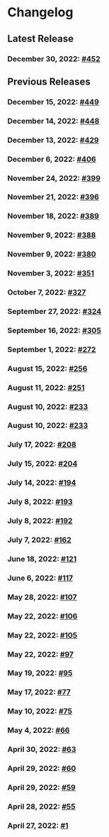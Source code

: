 # Changelog


## Latest Release
### December 30, 2022: [#452](/.changelog/pr-452.mdx)


## Previous Releases
### December 15, 2022: [#449](/.changelog/pr-449.mdx)
### December 14, 2022: [#448](/.changelog/pr-448.mdx)
### December 13, 2022: [#429](/.changelog/pr-429.mdx)
### December 6, 2022: [#406](/.changelog/pr-406.mdx)
### November 24, 2022: [#399](/.changelog/pr-399.mdx)
### November 21, 2022: [#396](/.changelog/pr-396.mdx)
### November 18, 2022: [#389](/.changelog/pr-389.mdx)
### November 9, 2022: [#388](/.changelog/pr-388.mdx)
### November 9, 2022: [#380](/.changelog/pr-380.mdx)
### November 3, 2022: [#351](/.changelog/pr-351.mdx)
### October 7, 2022: [#327](/.changelog/pr-327.mdx)
### September 27, 2022: [#324](/.changelog/pr-324.mdx)
### September 16, 2022: [#305](/.changelog/pr-305.mdx)
### September 1, 2022: [#272](/.changelog/pr-272.mdx)
### August 15, 2022: [#256](/.changelog/pr-256.mdx)
### August 11, 2022: [#251](/.changelog/pr-251.mdx)
### August 10, 2022: [#233](/.changelog/pr-233.mdx)
### August 10, 2022: [#233](/.changelog/pr-233.mdx)
### July 17, 2022: [#208](/.changelog/pr-208.mdx)
### July 15, 2022: [#204](/.changelog/pr-204.mdx)
### July 14, 2022: [#194](/.changelog/pr-194.mdx)
### July 8, 2022: [#193](/.changelog/pr-193.mdx)
### July 8, 2022: [#192](/.changelog/pr-192.mdx)
### July 7, 2022: [#162](/.changelog/pr-162.mdx)
### June 18, 2022: [#121](/.changelog/pr-121.mdx)
### June 6, 2022: [#117](/.changelog/pr-117.mdx)
### May 28, 2022: [#107](/.changelog/pr-107.mdx)
### May 22, 2022: [#106](/.changelog/pr-106.mdx)
### May 22, 2022: [#105](/.changelog/pr-105.mdx)
### May 22, 2022: [#97](/.changelog/pr-97.mdx)
### May 19, 2022: [#95](/.changelog/pr-95.mdx)
### May 17, 2022: [#77](/.changelog/pr-77.mdx)
### May 10, 2022: [#75](/.changelog/pr-75.mdx)
### May 4, 2022: [#66](/.changelog/pr-66.mdx)
### April 30, 2022: [#63](/.changelog/pr-63.mdx)
### April 29, 2022: [#60](/.changelog/pr-60.mdx)
### April 29, 2022: [#59](/.changelog/pr-59.mdx)
### April 28, 2022: [#55](/.changelog/pr-55.mdx)
### April 27, 2022: [#1](/.changelog/pr-1.mdx)